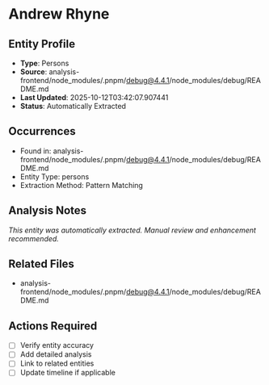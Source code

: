 # Andrew Rhyne

## Entity Profile
- **Type**: Persons
- **Source**: analysis-frontend/node_modules/.pnpm/debug@4.4.1/node_modules/debug/README.md
- **Last Updated**: 2025-10-12T03:42:07.907441
- **Status**: Automatically Extracted

## Occurrences
- Found in: analysis-frontend/node_modules/.pnpm/debug@4.4.1/node_modules/debug/README.md
- Entity Type: persons
- Extraction Method: Pattern Matching

## Analysis Notes
*This entity was automatically extracted. Manual review and enhancement recommended.*

## Related Files
- analysis-frontend/node_modules/.pnpm/debug@4.4.1/node_modules/debug/README.md

## Actions Required
- [ ] Verify entity accuracy
- [ ] Add detailed analysis
- [ ] Link to related entities
- [ ] Update timeline if applicable
